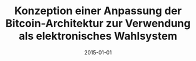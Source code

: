 ---
abstract: ''
authors:
- Gerhard Schauer
date: '2015-01-01'
featured: false
links:
- name: Publik
  url: https://publik.tuwien.ac.at/showentry.php?ID=246622&lang=2
publication_types:
- '7'
publishDate: '2015-01-01'
title: Konzeption einer Anpassung der Bitcoin-Architektur zur Verwendung als elektronisches
  Wahlsystem
url_pdf: ''
---
